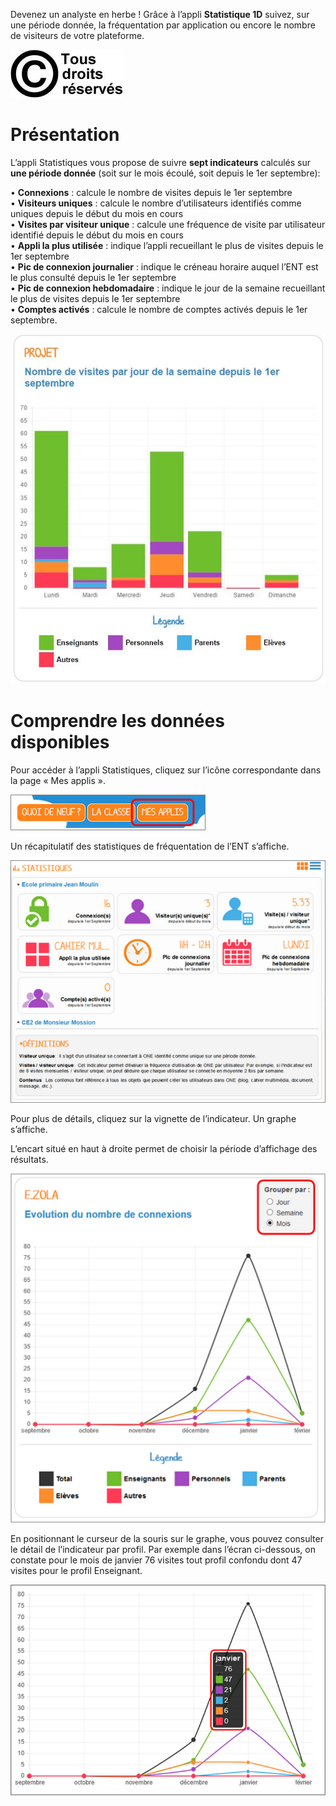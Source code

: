 Devenez un analyste en herbe ! Grâce à l’appli **Statistique 1D** suivez, sur une période donnée, la fréquentation par application ou encore le nombre de visiteurs de votre plateforme.

![](../../wp-content/uploads/2015/03/copyright.jpg)

Présentation
============

L’appli Statistiques vous propose de suivre **sept indicateurs** calculés sur **une période donnée** (soit sur le mois écoulé, soit depuis le 1er septembre):

• **Connexions** : calcule le nombre de visites depuis le 1er septembre  
• **Visiteurs uniques** : calcule le nombre d’utilisateurs identifiés comme uniques depuis le début du mois en cours  
• **Visites par visiteur unique** : calcule une fréquence de visite par utilisateur identifié depuis le début du mois en cours  
• **Appli la plus utilisée** : indique l’appli recueillant le plus de visites depuis le 1er septembre  
• **Pic de connexion journalier** : indique le créneau horaire auquel l’ENT est le plus consulté depuis le 1er septembre  
• **Pic de connexion hebdomadaire** : indique le jour de la semaine recueillant le plus de visites depuis le 1er septembre  
• **Comptes activés** : calcule le nombre de comptes activés depuis le 1er septembre.

![](../../wp-content/uploads/2015/04/Stats-1.jpg)

Comprendre les données disponibles
==================================

Pour accéder à l’appli Statistiques, cliquez sur l’icône correspondante dans la page « Mes applis ».

![](../../wp-content/uploads/2015/06/p14.png)

Un récapitulatif des statistiques de fréquentation de l’ENT s’affiche.

![](../../wp-content/uploads/2015/06/s14.png)

Pour plus de détails, cliquez sur la vignette de l’indicateur. Un graphe s’affiche.

L’encart situé en haut à droite permet de choisir la période d’affichage des résultats.

![](../../wp-content/uploads/2015/06/s21.png)

En positionnant le curseur de la souris sur le graphe, vous pouvez consulter le détail de l’indicateur par profil. Par exemple dans l’écran ci-dessous, on constate pour le mois de janvier 76 visites tout profil confondu dont 47 visites pour le profil Enseignant.

![](../../wp-content/uploads/2015/06/s31.png)

